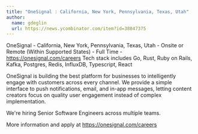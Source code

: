 ```yaml
---
title: "OneSignal : California, New York, Pennsylvania, Texas, Utah"
author:
  name: gdeglin
  url: https://news.ycombinator.com/item?id=38847375
---
```

OneSignal - California, New York, Pennsylvania, Texas, Utah - Onsite or Remote (Within Supported States) - Full Time - <a href="https:&#x2F;&#x2F;onesignal.com&#x2F;careers" rel="nofollow">https:&#x2F;&#x2F;onesignal.com&#x2F;careers</a>
Tech stack includes Go, Rust, Ruby on Rails, Kafka, Postgres, Redis, InfluxDB, Typescript, React

OneSignal is building the best platform for businesses to intelligently engage with customers across every channel. We provide a simple interface to push notifications, email, and in-app messages, letting content creators focus on quality user engagement instead of complex implementation.

We&#x27;re hiring Senior Software Engineers across multiple teams.

More information and apply at <a href="https:&#x2F;&#x2F;onesignal.com&#x2F;careers" rel="nofollow">https:&#x2F;&#x2F;onesignal.com&#x2F;careers</a>
